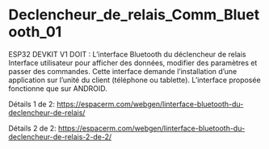 # Declencheur_de_relais_Comm_Bluetooth_01
ESP32 DEVKIT V1 DOIT : L’interface Bluetooth du déclencheur de relais 
Interface utilisateur pour afficher des données, modifier des paramètres et passer des commandes. 
Cette interface demande l’installation d’une application sur l’unité du client (téléphone ou tablette). 
L’interface proposée fonctionne que sur ANDROID.

Détails 1 de 2: https://espacerm.com/webgen/linterface-bluetooth-du-declencheur-de-relais/

Détails 2 de 2: https://espacerm.com/webgen/linterface-bluetooth-du-declencheur-de-relais-2-de-2/
